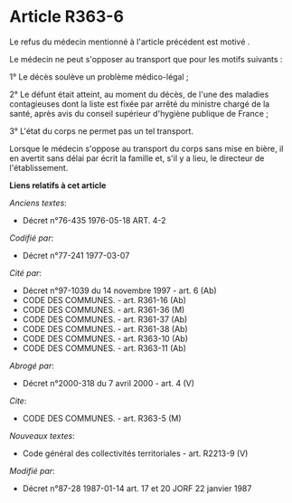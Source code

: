# Article R363-6

Le refus du médecin mentionné à l'article précédent est motivé     . 

Le médecin ne peut s'opposer au transport que pour les motifs suivants : 

1° Le décès soulève un problème médico-légal ; 

2° Le défunt était atteint, au moment du décès, de l'une des maladies contagieuses dont la liste est fixée par arrêté du
ministre chargé de la santé, après avis du conseil supérieur d'hygiène publique de France ; 

3° L'état du corps ne permet pas un tel transport. 

Lorsque le médecin s'oppose au transport du corps sans mise en bière, il en avertit sans délai par écrit la famille et, s'il
y a lieu, le directeur de l'établissement.

**Liens relatifs à cet article**

_Anciens textes_:

  - Décret n°76-435 1976-05-18 ART. 4-2

_Codifié par_:

  - Décret n°77-241 1977-03-07

_Cité par_:

  - Décret n°97-1039 du 14 novembre 1997 - art. 6 (Ab)
  - CODE DES COMMUNES. - art. R361-16 (Ab)
  - CODE DES COMMUNES. - art. R361-36 (M)
  - CODE DES COMMUNES. - art. R361-37 (Ab)
  - CODE DES COMMUNES. - art. R361-38 (Ab)
  - CODE DES COMMUNES. - art. R363-10 (Ab)
  - CODE DES COMMUNES. - art. R363-11 (Ab)

_Abrogé par_:

  - Décret n°2000-318 du 7 avril 2000 - art. 4 (V)

_Cite_:

  - CODE DES COMMUNES. - art. R363-5 (M)

_Nouveaux textes_:

  - Code général des collectivités territoriales - art. R2213-9 (V)

_Modifié par_:

  - Décret n°87-28 1987-01-14 art. 17 et 20 JORF 22 janvier 1987
